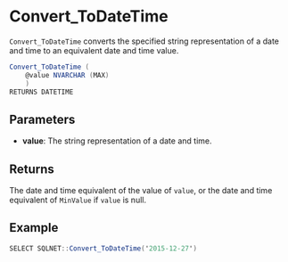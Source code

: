 # Convert_ToDateTime

`Convert_ToDateTime` converts the specified string representation of a date and time to an equivalent date and time value.

```csharp
Convert_ToDateTime (
	@value NVARCHAR (MAX)
	)
RETURNS DATETIME
```

## Parameters

  - **value**: The string representation of a date and time.

## Returns

The date and time equivalent of the value of `value`, or the date and time equivalent of `MinValue` if `value` is null.

## Example

```csharp
SELECT SQLNET::Convert_ToDateTime('2015-12-27')
```
